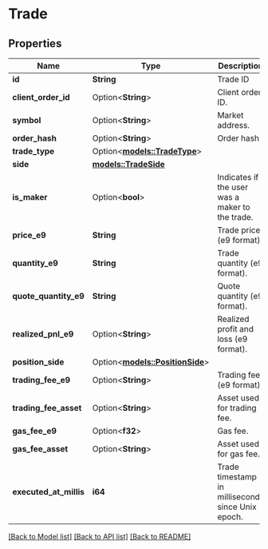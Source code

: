 # Trade

## Properties

Name | Type | Description | Notes
------------ | ------------- | ------------- | -------------
**id** | **String** | Trade ID | 
**client_order_id** | Option<**String**> | Client order ID. | [optional]
**symbol** | Option<**String**> | Market address. | [optional]
**order_hash** | Option<**String**> | Order hash. | [optional]
**trade_type** | Option<[**models::TradeType**](TradeType.md)> |  | [optional]
**side** | [**models::TradeSide**](TradeSide.md) |  | 
**is_maker** | Option<**bool**> | Indicates if the user was a maker to the trade. | [optional]
**price_e9** | **String** | Trade price (e9 format). | 
**quantity_e9** | **String** | Trade quantity (e9 format). | 
**quote_quantity_e9** | **String** | Quote quantity (e9 format). | 
**realized_pnl_e9** | Option<**String**> | Realized profit and loss (e9 format). | [optional]
**position_side** | Option<[**models::PositionSide**](PositionSide.md)> |  | [optional]
**trading_fee_e9** | Option<**String**> | Trading fee (e9 format). | [optional]
**trading_fee_asset** | Option<**String**> | Asset used for trading fee. | [optional]
**gas_fee_e9** | Option<**f32**> | Gas fee. | [optional]
**gas_fee_asset** | Option<**String**> | Asset used for gas fee. | [optional]
**executed_at_millis** | **i64** | Trade timestamp in milliseconds since Unix epoch. | 

[[Back to Model list]](../README.md#documentation-for-models) [[Back to API list]](../README.md#documentation-for-api-endpoints) [[Back to README]](../README.md)


